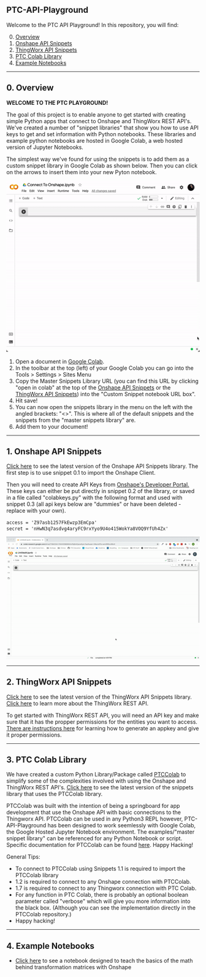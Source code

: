 ## PTC-API-Playground

Welcome to the PTC API Playground! In this repository, you will find:

0. [Overview](https://github.com/PTC-Education/PTC-API-Playground#0-overview)
1. [Onshape API Snippets](https://github.com/PTC-Education/PTC-API-Playground#1-onshape-api-snippets)
2. [ThingWorx API Snippets](https://github.com/PTC-Education/PTC-API-Playground#2-onshape-api-snippets)
3. [PTC Colab Library](https://github.com/PTC-Education/PTC-API-Playground#3-PTCColab-library)
4. [Example Notebooks](https://github.com/PTC-Education/PTC-API-Playground#4-example-notebooks)

---

## 0. Overview
**WELCOME TO THE PTC PLAYGROUND!**

The goal of this project is to enable anyone to get started with creating simple Python apps that connect to Onshape and ThingWorx REST API's. We've created a number of "snippet libraries" that show you how to use API keys to get and set information with Python notebooks. These libraries and example python notebooks are hosted in Google Colab, a web hosted version of Jupyter Notebooks.

The simplest way we've found for using the snippets is to add them as a custom snippet library in Google Colab as shown below. Then you can click on the arrows to insert them into your new Pyton notebook.

![Snippets Gif](./assets/add-snippets.gif)

1. Open a document in [Google Colab](https://colab.research.google.com/). 
2. In the toolbar at the top (left) of your Google Colab you can go into the Tools > Settings > Sites Menu
3. Copy the Master Snippets Library URL (you can find this URL by clicking "open in colab" at the top of the [Onshape API Snippets](https://github.com/PTC-Education/PTC-API-Playground/blob/main/Onshape_API_Snippets.ipynb) or the [ThingWorx API Snippets](https://github.com/PTC-Education/PTC-API-Playground/blob/main/ThingWorx_API_Snippets.ipynb)) into the "Custom Snippet notebook URL box".
4. Hit save!
5. You can now open the snippets library in the menu on the left with the angled brackets: "<>". This is where all of the default snippets and the snippets from the "master snippets library" are.
6. Add them to your document!

--- 

## 1. Onshape API Snippets
[Click here](https://github.com/PTC-Education/PTC-API-Playground/blob/main/Onshape_API_Snippets.ipynb) to see the latest version of the Onshape API Snippets library. The first step is to use snippet 0.1 to import the Onshape Client.

Then you will need to create API Keys from [Onshape's Developer Portal.](https://dev-portal.onshape.com/) These keys can either be put directly in snippet 0.2 of the library, or saved in a file called "colabkeys.py" with the following format and used with snippet 0.3 (all api keys below are "dummies" or have been deleted - replace with your own).

    access = 'Z97asb1257FkEwzp3EmCpa'
    secret = 'nHwN3q7asdvg4aryFC9rxYyo9U4o415WokYa8VOQ9YfUh4Zx'

![Add Keys File](./assets/Onshape_API_Snippets_Connect.gif)

--- 

## 2. ThingWorx API Snippets

[Click here](https://github.com/PTC-Education/PTC-API-Playground/blob/main/ThingWorx_API_Snippets.ipynb) to see the latest version of the ThingWorx API Snippets library. [Click here](http://support.ptc.com/help/thingworx_hc/thingworx_8_hc/en/index.html#page/ThingWorx/Help/REST_API/ThingWorxRESTAPI.html) to learn more about the ThingWorx REST API.

To get started with ThingWorx REST API, you will need an API key and make sure that it has the propper permissions for the entities you want to access. [There are instructions here](https://support.ptc.com/help/thingworx_hc/thingworx_8_hc/en/index.html#page/ThingWorx/Help/Composer/Security/ApplicationKeys/ApplicationKeys.html) for learning how to generate an appkey and give it proper permissions.

---

## 3. PTC Colab Library

We have created a custom Python Library/Package called [PTCColab](https://github.com/PTC-Education/PTCColab) to simplify some of the complexities involved with using the Onshape and ThingWorx REST API's. [Click here](https://github.com/PTC-Education/PTC-API-Playground/blob/main/PTCColab_API_Snippets.ipynb) to see the latest version of the snippets library that uses the PTCColab library.

PTCColab was built with the intention of being a springboard for app development that use the Onshape API with basic connections to the Thingworx API. PTCColab can be used in any Python3 REPL however, PTC-API-Playground has been designed to work seemlessly with Google Colab, the Google Hosted Jupyter Notebook environment. The examples/"master snippet library" can be referenced for any Python Notebook or script. Specific documentation for PTCColab can be found [here](https://github.com/PTC-Education/PTCColab#table-of-contents). Happy Hacking!

General Tips:
- To connect to PTCColab using Snippets 1.1 is required to import the PTCColab library
- 1.2 is required to connect to any Onshape connection with PTCColab.
- 1.7 is required to connect to any Thingworx connection with PTC Colab.
- For any function in PTC Colab, there is probably an optional boolean parameter called "verbose" which will give you more information into the black box. (Although you can see the implementation directly in the PTCColab repository.)
- Happy hacking!

---

## 4. Example Notebooks

- [Click here](https://github.com/PTC-Education/PTC-API-Playground/blob/main/Transformation_Matrices_Lesson.ipynb) to see a notebook designed to teach the basics of the math behind transformation matrices with Onshape
